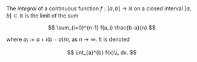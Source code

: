 The *integral* of a continuous function $f: [a, b] \to \mathbb{R}$  on 
a closed interval $[a, b] \subset \mathbb{R}$ is the limit of the sum

$$
\sum_{i=0}^{n-1} f(a_i) \frac{b-a}{n}
$$

where $a_i := a + i (b - a) / n$, as $n \to \infty$. It is denoted 

$$
\int_{a}^{b} f(x)\\, dx.
$$
